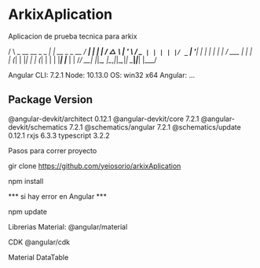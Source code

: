 # ArkixAplication
Aplicacion de prueba tecnica para arkix

   / \   _ __   __ _ _   _| | __ _ _ __     / ___| |   |_ _|
   / △ \ | '_ \ / _` | | | | |/ _` | '__|   | |   | |    | |
  / ___ \| | | | (_| | |_| | | (_| | |      | |___| |___ | |
 /_/   \_\_| |_|\__, |\__,_|_|\__,_|_|       \____|_____|___|
                |___/
                

Angular CLI: 7.2.1
Node: 10.13.0
OS: win32 x64
Angular:
...

Package                      Version
------------------------------------------------------
@angular-devkit/architect    0.12.1
@angular-devkit/core         7.2.1
@angular-devkit/schematics   7.2.1
@schematics/angular          7.2.1
@schematics/update           0.12.1
rxjs                         6.3.3
typescript                   3.2.2


Pasos para correr proyecto

gir clone https://github.com/yeiosorio/arkixAplication

npm install

*** si hay error en Angular ***

npm update

Librerias
Material:
 @angular/material

CDK
@angular/cdk

Material DataTable




